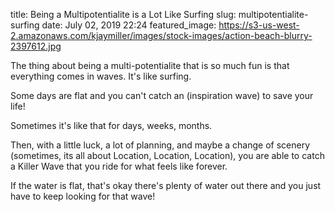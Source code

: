 title: Being a Multipotentialite is a Lot Like Surfing
slug: multipotentialite-surfing
date: July 02, 2019 22:24
featured_image: https://s3-us-west-2.amazonaws.com/kjaymiller/images/stock-images/action-beach-blurry-2397612.jpg

 The thing about being a multi-potentialite that is so much fun is that everything comes in waves. It's like surfing. 

Some days are flat and you can't catch an (inspiration wave) to save your life!

Sometimes it's like that for days, weeks, months.

Then, with a little luck, a lot of planning, and maybe a change of scenery (sometimes, its all about Location, Location, Location), you are able to catch a Killer Wave that you ride for what feels like forever. 

If the water is flat, that's okay there's plenty of water out there and you just have to keep looking for that wave!

